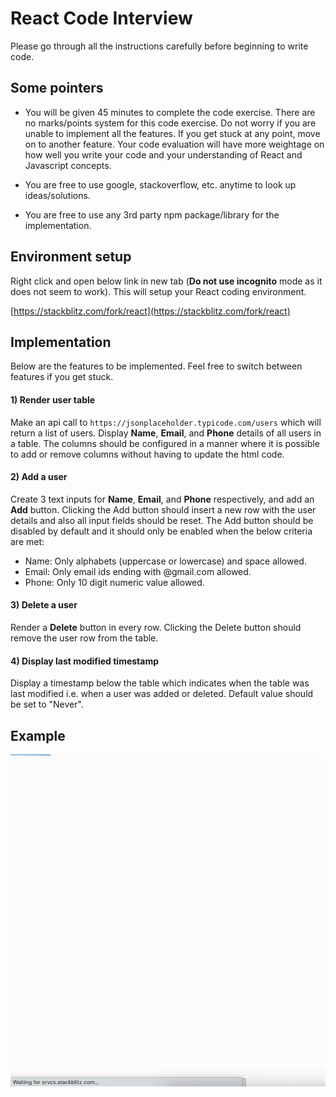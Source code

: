 # React Code Interview

Please go through all the instructions carefully before beginning to write code.

## Some pointers

- You will be given 45 minutes to complete the code exercise. There are no marks/points system for this code exercise. Do not worry if you are unable to implement all the features. If you get stuck at any point, move on to another feature. Your code evaluation will have more weightage on how well you write your code and your understanding of React and Javascript concepts.

- You are free to use google, stackoverflow, etc. anytime to look up ideas/solutions.

- You are free to use any 3rd party npm package/library for the implementation.

## Environment setup

Right click and open below link in new tab (**Do not use incognito** mode as it does not seem to work). This will setup your React coding environment.

[https://stackblitz.com/fork/react](https://stackblitz.com/fork/react)

## Implementation

Below are the features to be implemented. Feel free to switch between features if you get stuck.

#### 1) Render user table
Make an api call to `https://jsonplaceholder.typicode.com/users` which will return a list of users. Display **Name**, **Email**, and **Phone** details of all users in a table. The columns should be configured in a manner where it is possible to add or remove columns without having to update the html code.

#### 2) Add a user
Create 3 text inputs for **Name**, **Email**, and **Phone** respectively, and add an **Add** button. Clicking the Add button should insert a new row with the user details and also all input fields should be reset. The Add button should be disabled by default and it should only be enabled when the below criteria are met:

- Name: Only alphabets (uppercase or lowercase) and space allowed.
- Email: Only email ids ending with @gmail.com allowed.
- Phone: Only 10 digit numeric value allowed.

#### 3) Delete a user
Render a **Delete** button in every row. Clicking the Delete button should remove the user row from the table.

#### 4) Display last modified timestamp
Display a timestamp below the table which indicates when the table was last modified i.e. when a user was added or deleted. Default value should be set to "Never".

## Example

<img src="assets/react-code-interview-sample.gif" width="560">
